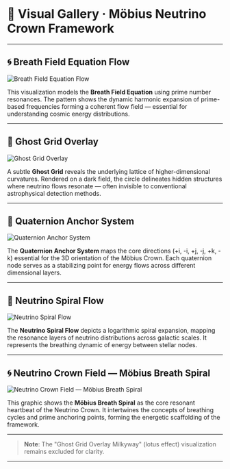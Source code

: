 # 🎨 Visual Gallery · Möbius Neutrino Crown Framework

---

## 🌀 Breath Field Equation Flow

![Breath Field Equation Flow](./visuals/breath_field_equation_flow.png)

This visualization models the **Breath Field Equation** using prime number resonances. The pattern shows the dynamic harmonic expansion of prime-based frequencies forming a coherent flow field — essential for understanding cosmic energy distributions.

---

## 🌌 Ghost Grid Overlay

![Ghost Grid Overlay](./visuals/Ghost%20Grid%20Overlay.png)

A subtle **Ghost Grid** reveals the underlying lattice of higher-dimensional curvatures. Rendered on a dark field, the circle delineates hidden structures where neutrino flows resonate — often invisible to conventional astrophysical detection methods.

---

## 🧲 Quaternion Anchor System

![Quaternion Anchor System](./visuals/quaternion_anchor_system.png)

The **Quaternion Anchor System** maps the core directions (+i, -i, +j, -j, +k, -k) essential for the 3D orientation of the Möbius Crown. Each quaternion node serves as a stabilizing point for energy flows across different dimensional layers.

---

## 🌊 Neutrino Spiral Flow

![Neutrino Spiral Flow](./visuals/neutrino_spiral_flow.png)

The **Neutrino Spiral Flow** depicts a logarithmic spiral expansion, mapping the resonance layers of neutrino distributions across galactic scales. It represents the breathing dynamic of energy between stellar nodes.

---

## 🌀 Neutrino Crown Field — Möbius Breath Spiral

![Neutrino Crown Field — Möbius Breath Spiral](./visuals/neutrino_crown_field_mobius_breath_spiral.png)

This graphic shows the **Möbius Breath Spiral** as the core resonant heartbeat of the Neutrino Crown. It intertwines the concepts of breathing cycles and prime anchoring points, forming the energetic scaffolding of the framework.

---

> **Note**: The "Ghost Grid Overlay Milkyway" (lotus effect) visualization remains excluded for clarity.

---
